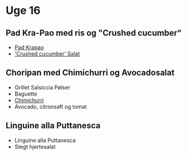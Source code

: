 # Uge 16

## Pad Kra-Pao med ris og "Crushed cucumber" 
- [Pad Krapao](https://duffau.github.io/recipes/pad-kra-pao/) 
- ['Crushed cucumber' Salat](https://duffau.github.io/recipes/crushed-cucumber/)


## Choripan med Chimichurri og Avocadosalat
- Grillet Salsiccia Pølser
- Baguette
- [Chimichurri](https://www.bonappetit.com/recipe/chimichurri-sauce-2)
- Avocado, citronsaft og tomat


## Linguine alla Puttanesca  
- Linguine alla Puttanesca
- Stegt hjertesalat